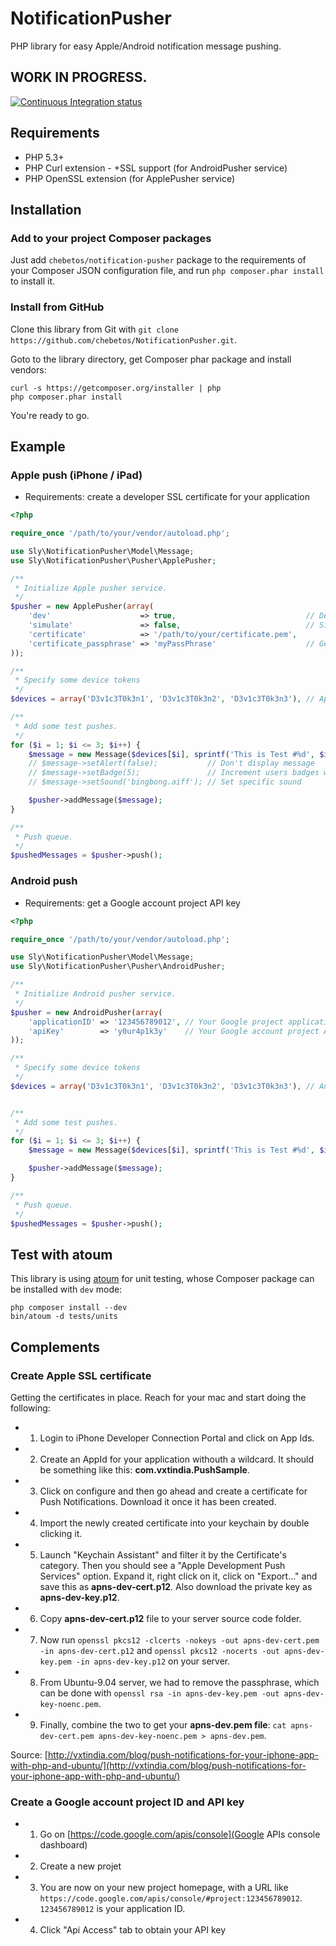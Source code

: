# NotificationPusher

PHP library for easy Apple/Android notification message pushing.

## WORK IN PROGRESS.

[![Continuous Integration status](https://secure.travis-ci.org/chebetos/NotificationPusher.png)](http://travis-ci.org/chebetos/NotificationPusher)

## Requirements

* PHP 5.3+
* PHP Curl extension - +SSL support (for AndroidPusher service)
* PHP OpenSSL extension (for ApplePusher service)

## Installation

### Add to your project Composer packages

Just add `chebetos/notification-pusher` package to the requirements of your Composer JSON configuration file,
and run `php composer.phar install` to install it.

### Install from GitHub

Clone this library from Git with `git clone https://github.com/chebetos/NotificationPusher.git`.

Goto to the library directory, get Composer phar package and install vendors:

```
curl -s https://getcomposer.org/installer | php
php composer.phar install
```

You're ready to go.

## Example

### Apple push (iPhone / iPad)

* Requirements: create a developer SSL certificate for your application

``` php
<?php

require_once '/path/to/your/vendor/autoload.php';

use Sly\NotificationPusher\Model\Message;
use Sly\NotificationPusher\Pusher\ApplePusher;

/**
 * Initialize Apple pusher service.
 */
$pusher = new ApplePusher(array(
    'dev'                    => true,                             // Developer/Sandbox mode enabled (default: false)
    'simulate'               => false,                            // Simulate sendings (default: false)
    'certificate'            => '/path/to/your/certificate.pem',
    'certificate_passphrase' => 'myPassPhrase'                    // Generated certificate passphrase (if needed)
));

/** 
 * Specify some device tokens
 */
$devices = array('D3v1c3T0k3n1', 'D3v1c3T0k3n2', 'D3v1c3T0k3n3'), // Apple Device Tokens   

/**
 * Add some test pushes.
 */
for ($i = 1; $i <= 3; $i++) {
    $message = new Message($devices[$i], sprintf('This is Test #%d', $i));
    // $message->setAlert(false);           // Don't display message
    // $message->setBadge(5);               // Increment users badges with '5'
    // $message->setSound('bingbong.aiff'); // Set specific sound

    $pusher->addMessage($message);
}

/**
 * Push queue.
 */
$pushedMessages = $pusher->push();
```

### Android push

* Requirements: get a Google account project API key

``` php
<?php

require_once '/path/to/your/vendor/autoload.php';

use Sly\NotificationPusher\Model\Message;
use Sly\NotificationPusher\Pusher\AndroidPusher;

/**
 * Initialize Android pusher service.
 */
$pusher = new AndroidPusher(array(
    'applicationID' => '123456789012', // Your Google project application ID
    'apiKey'        => 'y0ur4p1k3y'    // Your Google account project API key
));

/** 
 * Specify some device tokens
 */
$devices = array('D3v1c3T0k3n1', 'D3v1c3T0k3n2', 'D3v1c3T0k3n3'), // Android register IDs


/**
 * Add some test pushes.
 */
for ($i = 1; $i <= 3; $i++) {
    $message = new Message($devices[$i], sprintf('This is Test #%d', $i));

    $pusher->addMessage($message);
}

/**
 * Push queue.
 */
$pushedMessages = $pusher->push();

```

## Test with atoum

This library is using [atoum](https://github.com/atoum/atoum) for unit testing,
whose Composer package can be installed with `dev` mode:

```
php composer install --dev
bin/atoum -d tests/units
```

## Complements

### Create Apple SSL certificate

Getting the certificates in place. Reach for your mac and start doing the following:

* 1. Login to iPhone Developer Connection Portal and click on App Ids.
* 2. Create an AppId for your application withouth a wildcard. It should be something like this: **com.vxtindia.PushSample**.
* 3. Click on configure and then go ahead and create a certificate for Push Notifications. Download it once it has been created.
* 4. Import the newly created certificate into your keychain by double clicking it.
* 5. Launch "Keychain Assistant" and filter it by the Certificate's category. Then you should see a "Apple Development Push Services" option. Expand it, right click on it, click on "Export..." and save this as **apns-dev-cert.p12**. Also download the private key as **apns-dev-key.p12**.
* 6. Copy **apns-dev-cert.p12** file to your server source code folder.
* 7. Now run `openssl pkcs12 -clcerts -nokeys -out apns-dev-cert.pem -in apns-dev-cert.p12` and `openssl pkcs12 -nocerts -out apns-dev-key.pem -in apns-dev-key.p12` on your server.
* 8. From Ubuntu-9.04 server, we had to remove the passphrase, which can be done with `openssl rsa -in apns-dev-key.pem -out apns-dev-key-noenc.pem`.
* 9. Finally, combine the two to get your **apns-dev.pem file**: `cat apns-dev-cert.pem apns-dev-key-noenc.pem > apns-dev.pem`.

Source: [http://vxtindia.com/blog/push-notifications-for-your-iphone-app-with-php-and-ubuntu/](http://vxtindia.com/blog/push-notifications-for-your-iphone-app-with-php-and-ubuntu/)

### Create a Google account project ID and API key

* 1. Go on [https://code.google.com/apis/console](Google APIs console dashboard)
* 2. Create a new projet
* 3. You are now on your new project homepage, with a URL like `https://code.google.com/apis/console/#project:123456789012`. `123456789012` is your application ID.
* 4. Click "Api Access" tab to obtain your API key
